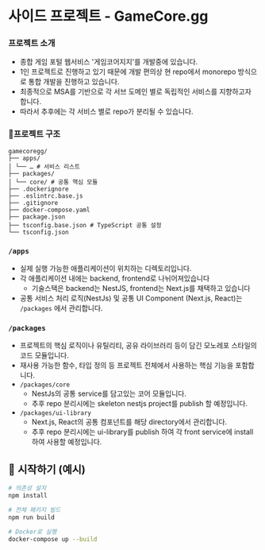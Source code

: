 # 사이드 프로젝트 - GameCore.gg

### 프로젝트 소개
- 종합 게임 포털 웹서비스 '게임코어지지'를 개발중에 있습니다.
- 1인 프로젝트로 진행하고 있기 때문에 개발 편의상 현 repo에서 monorepo 방식으로 통합 개발을 진행하고 있습니다.
- 최종적으로 MSA를 기반으로 각 서브 도메인 별로 독립적인 서비스를 지향하고자 합니다.
- 따라서 추후에는 각 서비스 별로 repo가 분리될 수 있습니다.

### 📂프로젝트 구조

```
gamecoregg/
├── apps/
│ └── … # 서비스 리스트
├── packages/
│ └── core/ # 공통 핵심 모듈
├── .dockerignore
├── .eslintrc.base.js
├── .gitignore
├── docker-compose.yaml 
├── package.json 
├── tsconfig.base.json # TypeScript 공통 설정
└── tsconfig.json
```

### `/apps`
- 실제 실행 가능한 애플리케이션이 위치하는 디렉토리입니다.
- 각 애플리케이션 내에는 backend, frontend로 나뉘어져있습니다
    - 기술스택은 backend는 NestJS, frontend는 Next.js를 채택하고 있습니다
- 공통 서비스 처리 로직(NestJs) 및 공통 UI Component (Next.js, React)는 `/packages` 에서 관리합니다.

### `/packages`
- 프로젝트의 핵심 로직이나 유틸리티, 공유 라이브러리 등이 담긴 모노레포 스타일의 코드 모듈입니다.
- 재사용 가능한 함수, 타입 정의 등 프로젝트 전체에서 사용하는 핵심 기능을 포함합니다.
- `/packages/core`
    - NestJs의 공통 service를 담고있는 코어 모듈입니다.
    - 추후 repo 분리시에는 skeleton nestjs project를 publish 할 예정입니다.
- `/packages/ui-library`
    - Next.js, React의 공통 컴포넌트를 해당 directory에서 관리합니다.
    - 추후 repo 분리시에는 ui-library를 publish 하여 각 front service에 install 하여 사용할 예정입니다.

## 🚀 시작하기 (예시)

```bash
# 의존성 설치
npm install

# 전체 패키지 빌드
npm run build

# Docker로 실행
docker-compose up --build
```
